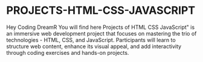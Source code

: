 # PROJECTS-HTML-CSS-JAVASCRIPT
Hey Coding DreamR You will find here Projects of HTML CSS JavaScript" is an immersive web development project that focuses on mastering the trio of technologies - HTML, CSS, and JavaScript. Participants will learn to structure web content, enhance its visual appeal, and add interactivity through coding exercises and hands-on projects.
